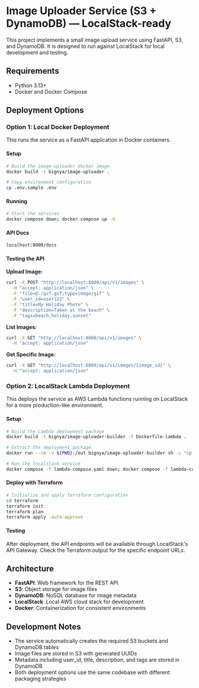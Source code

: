 # Image Uploader Service (S3 + DynamoDB) — LocalStack-ready

This project implements a small image upload service using FastAPI, S3, and DynamoDB. It is designed to run against LocalStack for local development and testing.

## Requirements
- Python 3.13+
- Docker and Docker Compose

## Deployment Options

### Option 1: Local Docker Deployment

This runs the service as a FastAPI application in Docker containers.

#### Setup
```bash
# Build the image-uploader docker image
docker build -t bignya/image-uploader .

# Copy environment configuration
cp .env.sample .env
```

#### Running
```bash
# Start the services
docker compose down; docker compose up -d
```

#### API Docs
```bash
localhost:8000/docs
```

#### Testing the API

**Upload Image:**
```bash
curl -X POST "http://localhost:8000/api/v1/images" \
  -H "accept: application/json" \
  -F "file=@./gif.gif;type=image/gif" \
  -F "user_id=user123" \
  -F "title=My Holiday Photo" \
  -F "description=Taken at the beach" \
  -F "tags=beach,holiday,sunset"
```

**List Images:**
```bash
curl -X GET "http://localhost:8000/api/v1/images" \
  -H "accept: application/json"
```

**Get Specific Image:**
```bash
curl -X GET "http://localhost:8000/api/v1/images/{image_id}" \
  -H "accept: application/json"
```

### Option 2: LocalStack Lambda Deployment

This deploys the service as AWS Lambda functions running on LocalStack for a more production-like environment.

#### Setup
```bash
# Build the Lambda deployment package
docker build -t bignya/image-uploader-builder -f Dockerfile-lambda .

# Extract the deployment package
docker run --rm -v ${PWD}:/out bignya/image-uploader-builder sh -c "cp /app/image-uploader.zip /out/"

# Run the localstack service
docker compose -f lambda-compose.yaml down; docker compose -f lambda-compose.yaml up -d
```

#### Deploy with Terraform
```bash
# Initialize and apply Terraform configuration
cd terraform
terraform init
terraform plan
terraform apply -auto-approve
```

#### Testing
After deployment, the API endpoints will be available through LocalStack's API Gateway. Check the Terraform output for the specific endpoint URLs.

## Architecture

- **FastAPI**: Web framework for the REST API
- **S3**: Object storage for image files
- **DynamoDB**: NoSQL database for image metadata
- **LocalStack**: Local AWS cloud stack for development
- **Docker**: Containerization for consistent environments

## Development Notes

- The service automatically creates the required S3 buckets and DynamoDB tables
- Image files are stored in S3 with generated UUIDs
- Metadata including user_id, title, description, and tags are stored in DynamoDB
- Both deployment options use the same codebase with different packaging strategies